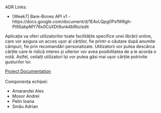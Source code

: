ADR Links:
<ul>
<li>[Week7] Bare-Bones API v1 - https://docs.google.com/document/d/1EAvLQpg0PsfW6gh-Pl9SabpMY76x0CsXDt9unk4bRlo/edit</li>
</ul>

Aplicația va oferi utilizatorilor toate facilitățile specifice unei librării
online, care vor asigura un acces ușor al cărților, fie printr-o căutare după anumite câmpuri, fie prin recomandări personalizate. Utilizatorii vor putea descărca cărțile care le
ridică interes și ulterior vor avea posibilitatea de a le acorda o notă. Astfel, ceilalți utilizatori își vor putea găsi mai ușor cărțile potrivite gusturilor lor.

<a href="https://docs.google.com/document/d/1tg2KsBLGGSRlmzItTLB71LhLUBidkr7FpBBY7mIn6t4/edit?usp=sharing"> Project Documentation </a><br>
<br>Componența echipei:<ul>
<li> Amarandei Alex</li>
<li> Mosor Andrei</li>
<li> Pelin Ioana</li>
<li> Smău Adrian</li>
</ul>
